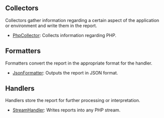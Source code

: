 ## Collectors

Collectors gather information regarding a certain aspect of the application or environment and write them in the report.

- [PhpCollector](src/Swatch/Collector/PhpCollector.php): Collects information regarding PHP.

## Formatters

Formatters convert the report in the appropriate format for the handler.

- [JsonFormatter](src/Swatch/Formatter/JsonFormatter.php): Outputs the report in JSON format.

## Handlers

Handlers store the report for further processing or interpretation.

- [StreamHandler](src/Swatch/Handler/StreamHandler.php): Writes reports into any PHP stream.